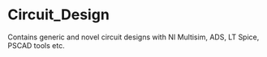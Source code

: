 # Circuit_Design
 Contains generic and novel circuit designs with NI Multisim, ADS, LT Spice, PSCAD tools etc. 
